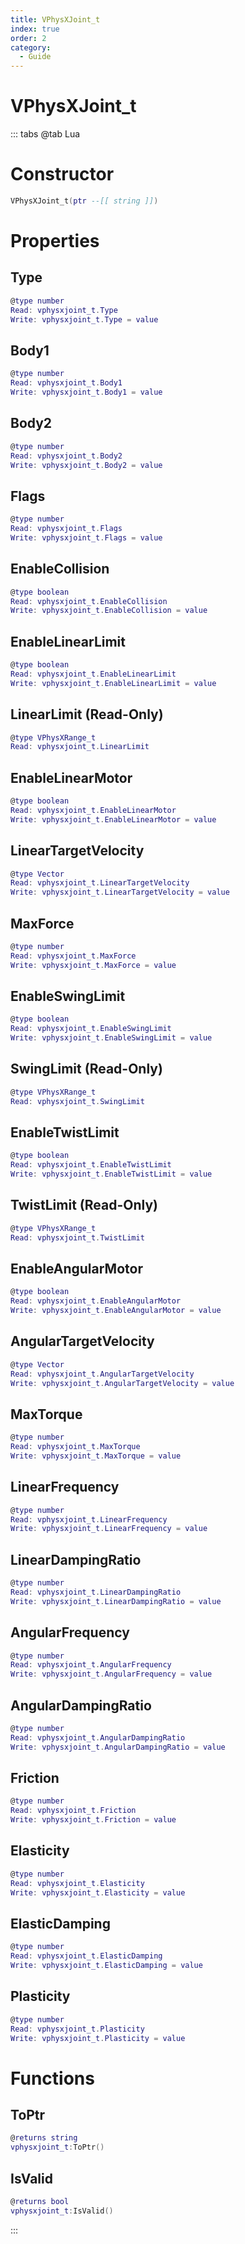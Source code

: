 ```yaml
---
title: VPhysXJoint_t
index: true
order: 2
category:
  - Guide
---
```


# VPhysXJoint_t

::: tabs
@tab Lua
# Constructor
```lua
VPhysXJoint_t(ptr --[[ string ]])
```
# Properties
## Type 
```lua
@type number
Read: vphysxjoint_t.Type
Write: vphysxjoint_t.Type = value
```
## Body1 
```lua
@type number
Read: vphysxjoint_t.Body1
Write: vphysxjoint_t.Body1 = value
```
## Body2 
```lua
@type number
Read: vphysxjoint_t.Body2
Write: vphysxjoint_t.Body2 = value
```
## Flags 
```lua
@type number
Read: vphysxjoint_t.Flags
Write: vphysxjoint_t.Flags = value
```
## EnableCollision 
```lua
@type boolean
Read: vphysxjoint_t.EnableCollision
Write: vphysxjoint_t.EnableCollision = value
```
## EnableLinearLimit 
```lua
@type boolean
Read: vphysxjoint_t.EnableLinearLimit
Write: vphysxjoint_t.EnableLinearLimit = value
```
## LinearLimit (Read-Only)
```lua
@type VPhysXRange_t
Read: vphysxjoint_t.LinearLimit
```
## EnableLinearMotor 
```lua
@type boolean
Read: vphysxjoint_t.EnableLinearMotor
Write: vphysxjoint_t.EnableLinearMotor = value
```
## LinearTargetVelocity 
```lua
@type Vector
Read: vphysxjoint_t.LinearTargetVelocity
Write: vphysxjoint_t.LinearTargetVelocity = value
```
## MaxForce 
```lua
@type number
Read: vphysxjoint_t.MaxForce
Write: vphysxjoint_t.MaxForce = value
```
## EnableSwingLimit 
```lua
@type boolean
Read: vphysxjoint_t.EnableSwingLimit
Write: vphysxjoint_t.EnableSwingLimit = value
```
## SwingLimit (Read-Only)
```lua
@type VPhysXRange_t
Read: vphysxjoint_t.SwingLimit
```
## EnableTwistLimit 
```lua
@type boolean
Read: vphysxjoint_t.EnableTwistLimit
Write: vphysxjoint_t.EnableTwistLimit = value
```
## TwistLimit (Read-Only)
```lua
@type VPhysXRange_t
Read: vphysxjoint_t.TwistLimit
```
## EnableAngularMotor 
```lua
@type boolean
Read: vphysxjoint_t.EnableAngularMotor
Write: vphysxjoint_t.EnableAngularMotor = value
```
## AngularTargetVelocity 
```lua
@type Vector
Read: vphysxjoint_t.AngularTargetVelocity
Write: vphysxjoint_t.AngularTargetVelocity = value
```
## MaxTorque 
```lua
@type number
Read: vphysxjoint_t.MaxTorque
Write: vphysxjoint_t.MaxTorque = value
```
## LinearFrequency 
```lua
@type number
Read: vphysxjoint_t.LinearFrequency
Write: vphysxjoint_t.LinearFrequency = value
```
## LinearDampingRatio 
```lua
@type number
Read: vphysxjoint_t.LinearDampingRatio
Write: vphysxjoint_t.LinearDampingRatio = value
```
## AngularFrequency 
```lua
@type number
Read: vphysxjoint_t.AngularFrequency
Write: vphysxjoint_t.AngularFrequency = value
```
## AngularDampingRatio 
```lua
@type number
Read: vphysxjoint_t.AngularDampingRatio
Write: vphysxjoint_t.AngularDampingRatio = value
```
## Friction 
```lua
@type number
Read: vphysxjoint_t.Friction
Write: vphysxjoint_t.Friction = value
```
## Elasticity 
```lua
@type number
Read: vphysxjoint_t.Elasticity
Write: vphysxjoint_t.Elasticity = value
```
## ElasticDamping 
```lua
@type number
Read: vphysxjoint_t.ElasticDamping
Write: vphysxjoint_t.ElasticDamping = value
```
## Plasticity 
```lua
@type number
Read: vphysxjoint_t.Plasticity
Write: vphysxjoint_t.Plasticity = value
```
# Functions
## ToPtr
```lua
@returns string
vphysxjoint_t:ToPtr()
```
## IsValid
```lua
@returns bool
vphysxjoint_t:IsValid()
```

:::